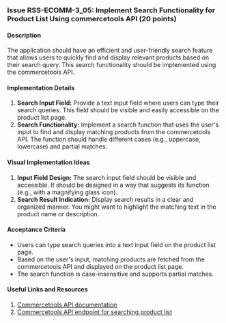 ### Issue RSS-ECOMM-3_05: Implement Search Functionality for Product List Using commercetools API (20 points)

#### Description

The application should have an efficient and user-friendly search feature that allows users to quickly find and display relevant products based on their search query. This search functionality should be implemented using the commercetools API.

#### Implementation Details

1. **Search Input Field:** Provide a text input field where users can type their search queries. This field should be visible and easily accessible on the product list page.
2. **Search Functionality:** Implement a search function that uses the user's input to find and display matching products from the commercetools API. The function should handle different cases (e.g., uppercase, lowercase) and partial matches.

#### Visual Implementation Ideas

1. **Input Field Design:** The search input field should be visible and accessible. It should be designed in a way that suggests its function (e.g., with a magnifying glass icon).
2. **Search Result Indication:** Display search results in a clear and organized manner. You might want to highlight the matching text in the product name or description.

#### Acceptance Criteria

- Users can type search queries into a text input field on the product list page.
- Based on the user's input, matching products are fetched from the commercetools API and displayed on the product list page.
- The search function is case-insensitive and supports partial matches.

#### Useful Links and Resources

1. [Commercetools API documentation](https://docs.commercetools.com/api)
2. [Commercetools API endpoint for searching product list](https://docs.commercetools.com/api/projects/productProjections)
